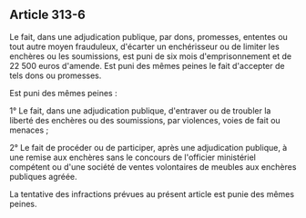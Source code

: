 Article 313-6
----
Le fait, dans une adjudication publique, par dons, promesses, ententes ou tout
autre moyen frauduleux, d'écarter un enchérisseur ou de limiter les enchères ou
les soumissions, est puni de six mois d'emprisonnement et de 22 500 euros
d'amende. Est puni des mêmes peines le fait d'accepter de tels dons ou
promesses.

Est puni des mêmes peines :

1° Le fait, dans une adjudication publique, d'entraver ou de troubler la liberté
des enchères ou des soumissions, par violences, voies de fait ou menaces ;

2° Le fait de procéder ou de participer, après une adjudication publique, à une
remise aux enchères sans le concours de l'officier ministériel compétent ou
d'une société de ventes volontaires de meubles aux enchères publiques agréée.

La tentative des infractions prévues au présent article est punie des mêmes
peines.
